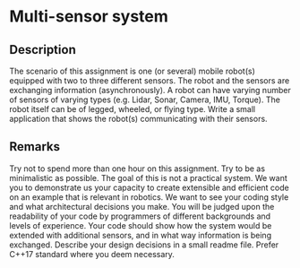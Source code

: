 # Multi-sensor system

## Description
The scenario of this assignment is one (or several) mobile robot(s) equipped with two to three different sensors.
The robot and the sensors are exchanging information (asynchronously).
A robot can have varying number of sensors of varying types (e.g. Lidar, Sonar, Camera, IMU, Torque).
The robot itself can be of legged, wheeled, or flying type.
Write a small application that shows the robot(s) communicating with their sensors.

## Remarks
Try not to spend more than one hour on this assignment.
Try to be as minimalistic as possible.
The goal of this is not a practical system.
We want you to demonstrate us your capacity to create extensible and efficient code on an example that is relevant in robotics.
We want to see your coding style and what architectural decisions you make.
You will be judged upon the readability of your code by programmers of different backgrounds and levels of experience.
Your code should show how the system would be extended with additional sensors, and in what way information is being exchanged.
Describe your design decisions in a small readme file.
Prefer C++17 standard where you deem necessary.
